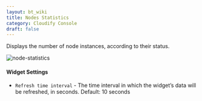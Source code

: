 ```yaml
---
layout: bt_wiki
title: Nodes Statistics
category: Cloudify Console
draft: false
---
```

Displays the number of node instances, according to their status. 

![node-statistics]( /images/ui/widgets/node-statistics.png )

#### Widget Settings
* `Refresh time interval` - The time interval in which the widget’s data will be refreshed, in seconds. Default: 10 seconds